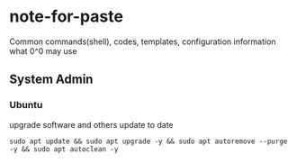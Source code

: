 # note-for-paste
Common commands(shell), codes, templates, configuration information what 0^0 may use


## System Admin 

### Ubuntu

upgrade software and others update to date
```shell
sudo apt update && sudo apt upgrade -y && sudo apt autoremove --purge -y && sudo apt autoclean -y
```

